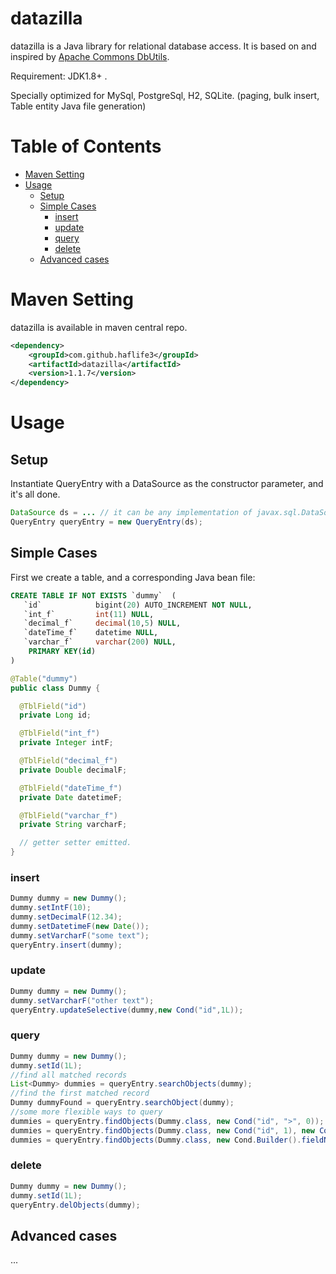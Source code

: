 # datazilla
datazilla is a Java library for relational database access. 
It is based on and inspired by [Apache Commons DbUtils](https://commons.apache.org/proper/commons-dbutils/).


Requirement: JDK1.8+ .


Specially optimized for MySql, PostgreSql, H2, SQLite.
(paging, bulk insert, Table entity Java file generation)

Table of Contents
=================

* [Maven Setting](#maven-setting)
* [Usage](#usage)
  * [Setup](#Setup)
  * [Simple Cases](#Simple-Cases)
    * [insert](#insert)
    * [update](#update)
    * [query](#query)
    * [delete](#delete)
  * [Advanced cases](#Advanced-cases)

# Maven Setting
datazilla is available in maven central repo.
```xml
<dependency>
    <groupId>com.github.haflife3</groupId>
    <artifactId>datazilla</artifactId>
    <version>1.1.7</version>
</dependency>
```

# Usage
## Setup
Instantiate QueryEntry with a DataSource as the constructor parameter, and it's all done.
```java
DataSource ds = ... // it can be any implementation of javax.sql.DataSource
QueryEntry queryEntry = new QueryEntry(ds);
```

## Simple Cases
First we create a table, and a corresponding Java bean file:
```sql
CREATE TABLE IF NOT EXISTS `dummy`  ( 
   `id`            bigint(20) AUTO_INCREMENT NOT NULL,
   `int_f`         int(11) NULL,
   `decimal_f`     decimal(10,5) NULL,
   `dateTime_f`    datetime NULL,
   `varchar_f`     varchar(200) NULL,
    PRIMARY KEY(id)
)
```
```java
@Table("dummy")
public class Dummy {

  @TblField("id")
  private Long id;

  @TblField("int_f")
  private Integer intF;

  @TblField("decimal_f")
  private Double decimalF;

  @TblField("dateTime_f")
  private Date datetimeF;

  @TblField("varchar_f")
  private String varcharF;

  // getter setter emitted. 
}
```

### insert
```java
Dummy dummy = new Dummy();
dummy.setIntF(10);
dummy.setDecimalF(12.34);
dummy.setDatetimeF(new Date());
dummy.setVarcharF("some text");
queryEntry.insert(dummy);
```

### update
```java
Dummy dummy = new Dummy();
dummy.setVarcharF("other text");
queryEntry.updateSelective(dummy,new Cond("id",1L));
```

### query
```java
Dummy dummy = new Dummy();
dummy.setId(1L);
//find all matched records
List<Dummy> dummies = queryEntry.searchObjects(dummy);
//find the first matched record
Dummy dummyFound = queryEntry.searchObject(dummy);
//some more flexible ways to query
dummies = queryEntry.findObjects(Dummy.class, new Cond("id", ">", 0));
dummies = queryEntry.findObjects(Dummy.class, new Cond("id", 1), new Cond("int_f", 10));
dummies = queryEntry.findObjects(Dummy.class, new Cond.Builder().fieldName("id").compareOpr("is not null").build());
```

### delete
```java
Dummy dummy = new Dummy();
dummy.setId(1L);
queryEntry.delObjects(dummy);
```

## Advanced cases
...